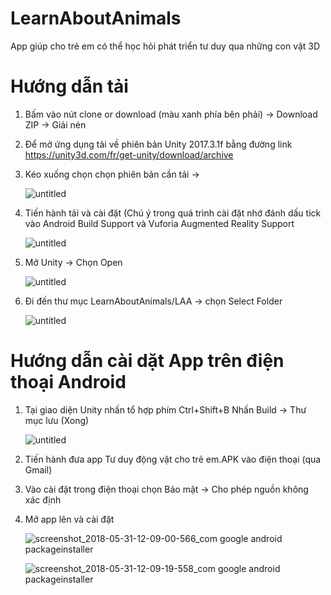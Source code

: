 # LearnAboutAnimals
App giúp cho trẻ em có thể học hỏi phát triển tư duy qua những con vật 3D

# Hướng dẫn tải
1) Bấm vào nút clone or download (màu xanh phía bên phải) -> Download ZIP -> Giải nén 
2) Để mở ứng dụng tải về phiên bản Unity 2017.3.1f bằng đường link https://unity3d.com/fr/get-unity/download/archive
3) Kéo xuống chọn chọn phiên bản cần tải ->


	![untitled](https://user-images.githubusercontent.com/32415728/40850228-4ec1aef8-65ee-11e8-9fc3-88925e9608bf.png)

4) Tiến hành tải và cài đặt 
	(Chú ý trong quá trình cài đặt nhớ đánh dấu tick vào Android Build Support và Vuforia Augmented Reality Support
	
	![untitled](https://user-images.githubusercontent.com/32415728/40873414-c897285c-6689-11e8-9a87-45766b857b3d.png)
	
5) Mở Unity -> Chọn Open 
		
	![untitled](https://user-images.githubusercontent.com/32415728/40850455-d80630f8-65ee-11e8-99a5-c559f81b904a.png)
6) Đi đến thư mục LearnAboutAnimals/LAA  -> chọn Select Folder
	
	![untitled](https://user-images.githubusercontent.com/32415728/40850568-29302eac-65ef-11e8-99a3-397eff95e87a.png)
	
# Hướng dẫn cài dặt App trên điện thoại Android

1) Tại giao diện Unity nhấn tổ hợp phím Ctrl+Shift+B Nhấn Build -> Thư mục lưu (Xong)

	![untitled](https://user-images.githubusercontent.com/32415728/40873652-d125b31c-668e-11e8-8a85-39f47a174af5.png)


2) Tiến hành đưa app Tư duy động vật cho trẻ em.APK vào điện thoại (qua Gmail)

3) Vào cài đặt trong điện thoại chọn Bảo mật -> Cho phép nguồn không xác định

4) Mở app lên và cài đặt

	![screenshot_2018-05-31-12-09-00-566_com google android packageinstaller](https://user-images.githubusercontent.com/32415728/40850810-cb66f912-65ef-11e8-8152-ce237be05e22.png)


	![screenshot_2018-05-31-12-09-19-558_com google android packageinstaller](https://user-images.githubusercontent.com/32415728/40850846-e32d0c58-65ef-11e8-8cec-33741fad0447.png)

